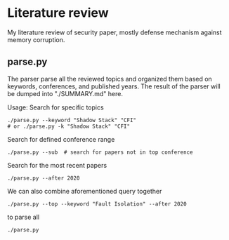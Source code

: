 # Literature review
My literature review of security paper, mostly defense mechanism against memory corruption.

## parse.py
The parser parse all the reviewed topics and organized them based on keywords, conferences, and published years. The result of the parser will be dumped into "./SUMMARY.md" here.

Usage: 
Search for specific topics
```
./parse.py --keyword "Shadow Stack" "CFI"
# or ./parse.py -k "Shadow Stack" "CFI"
```

Search for defined conference range
```
./parse.py --sub  # search for papers not in top conference
```

Search for the most recent papers
```
./parse.py --after 2020
```

We can also combine aforementioned query together
```
./parse.py --top --keyword "Fault Isolation" --after 2020
```

to parse all
```
./parse.py
```

